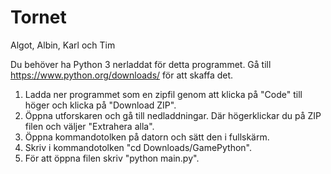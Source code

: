 # Tornet
Algot, Albin, Karl och Tim

Du behöver ha Python 3 nerladdat för detta programmet. Gå till https://www.python.org/downloads/ för att skaffa det.

1. Ladda ner programmet som en zipfil genom att klicka på "Code" till höger och klicka på "Download ZIP".
2. Öppna utforskaren och gå till nedladdningar. Där högerklickar du på ZIP filen och väljer "Extrahera alla".
3. Öppna kommandotolken på datorn och sätt den i fullskärm.
4. Skriv i kommandotolken "cd Downloads/GamePython".
5. För att öppna filen skriv "python main.py".
